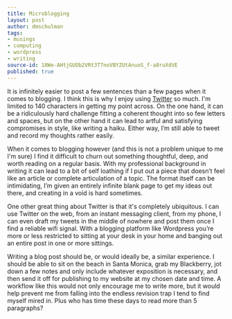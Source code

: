 ```yaml
---
title: Microblogging
layout: post
author: dmschulman
tags:
- musings
- computing
- wordpress
- writing
source-id: 18We-AHtjGUOb2VRt3T7noVBYZUtAnuoS_f-a8ruXdVE
published: true
---
```

It is infinitely easier to post a few sentences than a few pages when it comes to blogging. I think this is why I enjoy using [Twitter](https://www.twitter.com/dmschulman) so much. I'm limited to 140 characters in getting my point across. On the one hand, it can be a ridiculously hard challenge fitting a coherent thought into so few letters and spaces, but on the other hand it can lead to artful and satisfying compromises in style, like writing a haiku. Either way, I’m still able to tweet and record my thoughts rather easily.

When it comes to blogging however (and this is not a problem unique to me I'm sure) I find it difficult to churn out something thoughtful, deep, and worth reading on a regular basis. With my professional background in writing it can lead to a bit of self loathing if I put out a piece that doesn’t feel like an article or complete articulation of a topic. The format itself can be intimidating, I’m given an entirely infinite blank page to get my ideas out there, and creating in a void is hard sometimes.

One other great thing about Twitter is that it's completely ubiquitous. I can use Twitter on the web, from an instant messaging client, from my phone, I can even draft my tweets in the middle of nowhere and post them once I find a reliable wifi signal. With a blogging platform like Wordpress you’re more or less restricted to sitting at your desk in your home and banging out an entire post in one or more sittings. 

Writing a blog post should be, or would ideally be, a similar experience. I should be able to sit on the beach in Santa Monica, grab my Blackberry, jot down a few notes and only include whatever exposition is necessary, and then send it off for publishing to my website at my chosen date and time. A workflow like this would not only encourage me to write more, but it would help prevent me from falling into the endless revision trap I tend to find myself mired in. Plus who has time these days to read more than 5 paragraphs?

